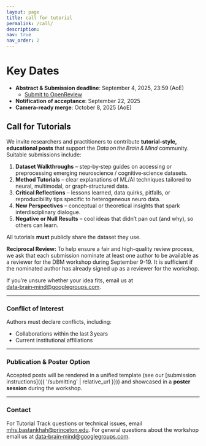 ```yaml
---
layout: page
title: call for tutorial
permalink: /call/
description:
nav: true
nav_order: 2
---
```


# Key Dates
- **Abstract & Submission deadline**: September 4, 2025, 23:59 (AoE)
  - [Submit to OpenReview](https://openreview.net/group?id=NeurIPS.cc/2025/Workshop/DBM/Tutorials&referrer=%5BHomepage%5D(%2F)#tab-your-consoles)
- **Notification of acceptance**: September 22, 2025
- **Camera-ready merge**: October 8, 2025 (AoE)


## Call for Tutorials

We invite researchers and practitioners to contribute **tutorial‑style, educational posts** that support the *Data on the Brain & Mind* community. Suitable submissions include:

1. **Dataset Walkthroughs** – step‑by‑step guides on accessing or preprocessing emerging neuroscience / cognitive‑science datasets.  
2. **Method Tutorials** – clear explanations of ML/AI techniques tailored to neural, multimodal, or graph‑structured data.  
3. **Critical Reflections** – lessons learned, data quirks, pitfalls, or reproducibility tips specific to heterogeneous neuro data.  
4. **New Perspectives** – conceptual or theoretical insights that spark interdisciplinary dialogue.  
5. **Negative or Null Results** – cool ideas that didn’t pan out (and why), so others can learn.

All tutorials **must** publicly share the dataset they use.

**Reciprocal Review:** To help ensure a fair and high-quality review process, we ask that each submission nominate at least one author to be available as a reviewer for the DBM workshop during September 9-19. It is sufficient if the nominated author has already signed up as a reviewer for the workshop.

If you’re unsure whether your idea fits, email us at  
<a href="mailto:data-brain-mind@googlegroups.com">data‑brain‑mind@googlegroups.com</a>.

---

### Conflict of Interest

Authors must declare conflicts, including:

- Collaborations within the last 3 years  
- Current institutional affiliations  


---

### Publication & Poster Option

Accepted posts will be rendered in a unified template (see our [submission instructions]({{ '/submitting' | relative_url }})) and showcased in a **poster session** during the workshop.

---

### Contact

For Tutorial Track questions or technical issues, email <a href="mailto:mhs.bastankhah@princeton.edu">mhs.bastankhah@princeton.edu</a>. For general questions about the workshop email us at <a href="mailto:data-brain-mind@googlegroups.com">data‑brain‑mind@googlegroups.com</a>.
